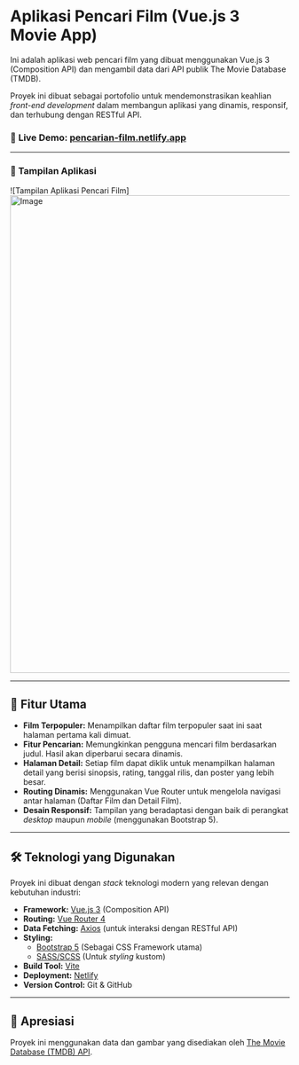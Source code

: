 # Aplikasi Pencari Film (Vue.js 3 Movie App)

Ini adalah aplikasi web pencari film yang dibuat menggunakan Vue.js 3 (Composition API) dan mengambil data dari API publik The Movie Database (TMDB).

Proyek ini dibuat sebagai portofolio untuk mendemonstrasikan keahlian *front-end development* dalam membangun aplikasi yang dinamis, responsif, dan terhubung dengan RESTful API.

### 🔗 **Live Demo: [pencarian-film.netlify.app](https://pencarian-film.netlify.app)**

---

### 📸 Tampilan Aplikasi

![Tampilan Aplikasi Pencari Film]<img width="1900" height="862" alt="Image" src="https://github.com/user-attachments/assets/f7650e3d-f99e-4567-bb77-2116a6b0fcc3" />


---

## 🌟 Fitur Utama

* **Film Terpopuler:** Menampilkan daftar film terpopuler saat ini saat halaman pertama kali dimuat.
* **Fitur Pencarian:** Memungkinkan pengguna mencari film berdasarkan judul. Hasil akan diperbarui secara dinamis.
* **Halaman Detail:** Setiap film dapat diklik untuk menampilkan halaman detail yang berisi sinopsis, rating, tanggal rilis, dan poster yang lebih besar.
* **Routing Dinamis:** Menggunakan Vue Router untuk mengelola navigasi antar halaman (Daftar Film dan Detail Film).
* **Desain Responsif:** Tampilan yang beradaptasi dengan baik di perangkat *desktop* maupun *mobile* (menggunakan Bootstrap 5).

---

## 🛠️ Teknologi yang Digunakan

Proyek ini dibuat dengan *stack* teknologi modern yang relevan dengan kebutuhan industri:

* **Framework:** [Vue.js 3](https://vuejs.org/) (Composition API)
* **Routing:** [Vue Router 4](https://router.vuejs.org/)
* **Data Fetching:** [Axios](https://axios-http.com/) (untuk interaksi dengan RESTful API)
* **Styling:**
    * [Bootstrap 5](https://getbootstrap.com/) (Sebagai CSS Framework utama)
    * [SASS/SCSS](https://sass-lang.com/) (Untuk *styling* kustom)
* **Build Tool:** [Vite](https://vitejs.dev/)
* **Deployment:** [Netlify](https://www.netlify.com/)
* **Version Control:** Git & GitHub

---

## 🙏 Apresiasi

Proyek ini menggunakan data dan gambar yang disediakan oleh [The Movie Database (TMDB) API](https://www.themoviedb.org/documentation/api).